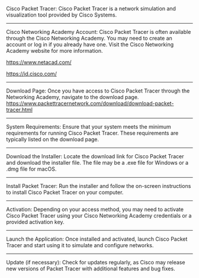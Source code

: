 Cisco Packet Tracer:
Cisco Packet Tracer is a network simulation and visualization tool provided by Cisco Systems.


****************************************************************************************************
Cisco Networking Academy Account:
Cisco Packet Tracer is often available through the Cisco Networking Academy. You may need to create an account or log in if you already have one. Visit the Cisco Networking Academy website for more information.

https://www.netacad.com/

https://id.cisco.com/


****************************************************************************************************
Download Page:
Once you have access to Cisco Packet Tracer through the Networking Academy, navigate to the download page.
https://www.packettracernetwork.com/download/download-packet-tracer.html


****************************************************************************************************
System Requirements:
Ensure that your system meets the minimum requirements for running Cisco Packet Tracer. These requirements are typically listed on the download page.


****************************************************************************************************
Download the Installer:
Locate the download link for Cisco Packet Tracer and download the installer file. The file may be a .exe file for Windows or a .dmg file for macOS.


****************************************************************************************************
Install Packet Tracer:
Run the installer and follow the on-screen instructions to install Cisco Packet Tracer on your computer.


****************************************************************************************************
Activation:
Depending on your access method, you may need to activate Cisco Packet Tracer using your Cisco Networking Academy credentials or a provided activation key.


****************************************************************************************************
Launch the Application:
Once installed and activated, launch Cisco Packet Tracer and start using it to simulate and configure networks.


****************************************************************************************************
Update (if necessary):
Check for updates regularly, as Cisco may release new versions of Packet Tracer with additional features and bug fixes.


